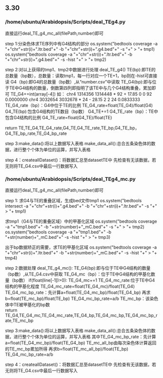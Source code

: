 ## 3.30
### /home/ubuntu/Arabidopsis/Scripts/deal_TEg4.py
直接运行deal_TE_g4_mc_all(filePath,number)即可

step 1:分染色体求TE序列中有G4结构的部分
os.system("bedtools coverage -a "+"chr"+str(i)+".ltr.bed"+" -b "+"chr"+str(i)+".g4.bed"+" -s "+" > "+ tmp1)
os.system("bedtools coverage -a "+"chr"+str(i)+".ltr.bed"+" -b "+"chr"+str(i)+".g4.bed"+" -s -hist "+" > "+ tmp2)

step 2:对以上获得的tmp1、tmp2中数据进行处理
deal_TE_g4()
TE(bp):即TE的总数量（bp数），总数量：读取tmp1，每一行对应一个TE+1，bp则在-hist可直接读
G4（bp):即G4的总数量（bp数）,从“number.csv”中读取
TE_G4(bp):即与位于TE中G4结构的数量，倒数第四列即指明了该TE中与几个G4结构重叠，累加即可
                    TE_G4+=int(array[-4])
如：
    chr4	1314356	1314448	*   92	+	17.85	0	0	92	0.0000000
    chr4	3032654	3032678	*	24	-	28.15	2	2	24	0.0833333
TE_G4_rate（bp）：G4中位于TE的比例
            TE_G4_rate=float(TE_G4)/float(G4)
G4_TE(bp):包含G4结构的TE数目（bp数）
            G4_TE+=1
G4_TE_rate（bp）：TE中包含G4结构的比例
            G4_TE_rate=float(G4_TE)/float(TE)

return TE,TE_G4,TE_G4_rate,G4_TE,G4_TE_rate,TE_bp,G4_TE_bp，G4_TE_bp_rate,TE_G4_bp_rate

step 3:make_data():将以上数据写入表格
make_data_all():总合五条染色体的数据，进行整个个体为单位的运算，并写入表格

step 4：createallDataset()：将数据汇总至datasetTE中
先检查有无该数据，若无则将TE_G4.csv中最后一行数据写入

### /home/ubuntu/Arabidopsis/Scripts/deal_TEg4_mc.py
直接运行deal_TE_g4_mc_all(filePath,number)即可

step 1:
求G4与TE的重叠区域，生成bed文件tmp1
os.system("bedtools intersect -a "+"chr"+str(i)+".g4.bed"+" -b "+"chr"+str(i)+".ltr.bed"+" -s "+" > "+ tmp1)

求tmp1（G4与TE的重叠区域）中的甲基化区域
os.system("bedtools coverage -a "+"tmp1.bed"+" -b "+str(number)+"_mC.bed"+" -s "+" > "+ tmp2)
os.system("bedtools coverage -a "+"tmp1.bed"+" -b "+str(number)+"_mC.bed"+" -s -hist "+" > "+ tmp3)

出于bp数据矫正的需要，求TE的甲基化区域
os.system("bedtools coverage -a "+"chr"+str(i)+".ltr.bed"+" -b "+str(number)+"_mC.bed"+" -s -hist "+" > "+ tmp4)

step 2:数据处理
deal_TE_g4_mc():
TE_G4(bp):即与位于TE中G4结构的数量（bp数）,从TE_G4.csv中获取
TE_G4_mc（bp）：位于TE中G4结构的甲基化数量（bp数）
                if(float(line[-1])>0):
                    TE_G4_mc+=1
TE_G4_mc_rate:位于TE中G4结构的甲基化程度
            TE_G4_mc_rate=float(TE_G4_mc)/float(TE_G4)
TE_G4_mc_bp_rate：先计算a=float(TE_G4_mc_bp)/float(TE_G4_bp)
        再求b=float(TE_mc_bp)/float(TE_bp)
        TE_G4_mc_bp_rate=a/b
TE_mc_bp：该染色体中TE被甲基化的bp数           
return TE_G4,TE_G4_mc,TE_G4_mc_rate,TE_G4_bp,TE_G4_mc_bp,TE_G4_mc_bp_rate,TE_mc_bp

step 3:make_data():将以上数据写入表格
make_data_all():总合五条染色体的数据，进行整个个体为单位的运算，并写入表格
其中TE_G4_mc_bp_rate：先计算a=float(TE_G4_mc_bp)/float(TE_G4_bp)
        TE_mc_all_bp由每次染色体计算返回的TE_mc_bp累加所得
        再求b=float(TE_mc_all_bp)/float(TE_bp)
        TE_G4_mc_bp_rate=a/b

step 4：createallDataset()：将数据汇总至datasetTE中
先检查有无该数据，若无则将TE_G4.csv中最后一行数据写入
